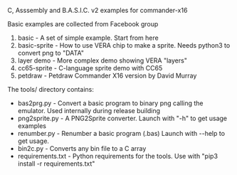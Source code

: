 C, Asssembly and B.A.S.I.C. v2 examples for commander-x16

Basic examples are collected from Facebook group

1. basic - A set of simple example. Start from here
2. basic-sprite - How to use VERA chip to make a sprite. Needs python3 to convert png to "DATA"
3. layer demo - More complex demo showing VERA "layers"
4. cc65-sprite - C-language sprite demo with CC65
5. petdraw - Petdraw Commander X16 version by David Murray

The tools/ directory contains:

+ bas2prg.py - Convert a basic program to binary png calling the emulator. Used internally during release building
+ png2sprite.py - A PNG2Sprite converter. Launch with "-h" to get usage examples
+ renumber.py - Renumber a basic program (.bas) Launch with --help to get usage.
+ bin2c.py - Converts any bin file to a C array
+ requirements.txt - Python requirements for the tools. Use with "pip3 install -r requirements.txt"


